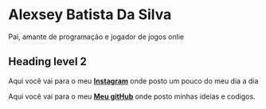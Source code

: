 <html>
    <title>Alexsey Batista</title>
<link rel="stylesheet" href="resetcss.css">
<body>
<h1><strong>Alexsey Batista Da Silva</strong></h1>
<p id="a"> Pai, amante de programação e jogador de jogos onlie </p>
<h2>Heading level 2</h2>
<footer>
<p  id="meusLinks">Aqui você vai para o meu <a href="https://www.instagram.com/alexsey.batista/"><strong>Instagram</strong></a> onde posto um pouco do meu dia a dia</p>
<p  id="meusLinks">Aqui você vai para o meu <a href="https://github.com/AlexseySilva"><strong>Meu gitHub</strong></a> onde posto minhas ideias e codigos.</p>
</footer>
</body>
</html>